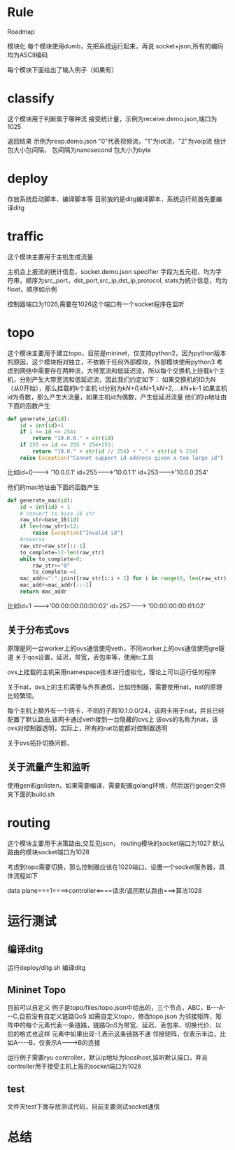 # Rule
Roadmap

模块化
每个模块使用dumb，先把系统运行起来，再说
socket+json,所有的编码均为ASCII编码

每个模块下面给出了输入例子（如果有）

# classify
这个模块用于判断属于哪种流
接受统计量，示例为receive.demo.json,端口为1025

返回结果  示例为resp.demo.json "0"代表视频流，"1"为iot流，"2"为voip流
统计包大小包间隔，
包间隔为nanosecond
包大小为byte


# deploy
存放系统启动脚本、编译脚本等
目前放的是ditg编译脚本，系统运行前首先要编译ditg

# traffic
这个模块主要用于主机生成流量

主机会上报流的统计信息，socket.demo.json
specifier 字段为五元祖，均为字符串，顺序为src_port，dst_port,src_ip,dst_ip,protocol,
stats为统计信息，均为float，顺序如示例

控制器端口为1026,需要在1026这个端口有一个socket程序在监听

# topo
这个模块主要用于建立topo，目前是mininet，仅支持python2，因为python版本的原因，这个模块相对独立，不依赖于任何外部模块，外部模块使用python3
考虑到网络中需要存在两种流，大带宽流和低延迟流，所以每个交换机上挂载k个主机，分别产生大带宽流和低延迟流，因此我们约定如下：
如果交换机的ID为N（从0开始），那么挂载的k个主机 id分别为k*N+0,k*N+1,k*N+2,....k*N+k-1
如果主机id为奇数，那么产生大流量，如果主机id为偶数，产生低延迟流量
他们的ip地址由下面的函数产生

```python
def generate_ip(id):
	id = int(id)+1
	if 1 <= id <= 254:
		return "10.0.0." + str(id)
	if 255 <= id <= 255 * 254+253:
		return "10.0." + str(id // 254) + "." + str(id % 254)
	raise Exception("Cannot support id address given a too large id")
```

比如id=0---> '10.0.0.1'
id=255--->'10.0.1.1'
id=253--->'10.0.0.254'

他们的mac地址由下面的函数产生
```python
def generate_mac(id):
	id = int(id) + 1	
    # convert to base 16 str
	raw_str=base_16(id)
	if len(raw_str)>12:
		raise Exception("Invalid id")
	#reverse
	raw_str=raw_str[::-1]
	to_complete=12-len(raw_str)
	while to_complete>0:
		raw_str+="0"
		to_complete-=1
	mac_addr=":".join([raw_str[i:i + 2] for i in range(0, len(raw_str), 2)])
	mac_addr=mac_addr[::-1]
	return mac_addr
```
比如id=1 --->'00:00:00:00:00:02'
id=257---> '00:00:00:00:01:02'

## 关于分布式ovs
原理是同一台worker上的ovs通信使用veth，不同worker上的ovs通信使用gre隧道
关于qos设置，延迟，带宽，丢包率等，使用tc工具

ovs上挂载的主机采用namespace技术进行虚拟化，理论上可以运行任何程序

关于nat，ovs上的主机需要与外界通信，比如控制器，需要使用nat，nat的原理比较繁琐。

每个主机上额外有一个网卡，不同的子网10.1.0.0/24，该网卡用于nat，并且已经配置了默认路由,该网卡通过veth接到一台隐藏的ovs上
该ovs的名称为nat，该ovs对控制器透明，实际上，所有的nat功能都对控制器透明

关于ovs拓扑切换问题，


## 关于流量产生和监听
使用gen和golisten，如果需要编译，需要配置golang环境，然后运行gogen文件夹下面的build.sh

# routing
这个模块主要用于决策路由,交互见json，
routing模块的socket端口为1027
默认路由的模块socket端口为1028

考虑到topo需要切换，那么控制器应该在1029端口，设置一个socket服务器，具体流程如下

data plane===1====>controller<====请求/返回默认路由===>算法1028



# 运行测试
##  编译ditg
运行deploy/ditg.sh 编译ditg
## Mininet Topo
目前可以自定义
例子是topo/files/topo.json中给出的，三个节点，ABC，B---A---C,目前没有自定义链路QoS
如需自定义topo，修改topo.json
为邻接矩阵，矩阵中的每个元素代表一条链路，链路QoS为带宽、延迟、丢包率、切换代价、以后的格式也这样
元素中如果出现-1,表示这条链路不通
邻接矩阵，仅表示半边，比如A----B，仅表示A--->B的连接
 
运行例子需要ryu controller，默认ip地址为localhost,监听默认端口，并且controller用于接受主机上报的socket端口为1026

## test 
文件夹test下面存放测试代码，目前主要测试socket通信




# 总结
